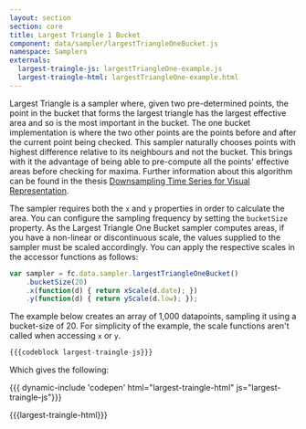 ```yaml
---
layout: section
section: core
title: Largest Triangle 1 Bucket
component: data/sampler/largestTriangleOneBucket.js
namespace: Samplers
externals:
  largest-traingle-js: largestTriangleOne-example.js
  largest-traingle-html: largestTriangleOne-example.html
---
```


Largest Triangle is a sampler where, given two pre-determined points, the point in the bucket that forms the largest triangle has the largest effective area and so is the most important in the bucket. The one bucket implementation is where the two other points are the points before and after the current point being checked. This sampler naturally chooses points with highest difference relative to its neighbours and not the bucket. This brings with it the advantage of being able to pre-compute all the points' effective areas before checking for maxima. Further information about this algorithm can be found in the thesis [Downsampling Time Series for Visual Representation](http://skemman.is/stream/get/1946/15343/37285/3/SS_MSthesis.pdf).

The sampler requires both the `x` and `y` properties in order to calculate the area. You can configure the sampling frequency by setting the `bucketSize` property. As the Largest Triangle One Bucket sampler computes areas, if you have a non-linear or discontinuous scale, the values supplied to the sampler must be scaled accordingly. You can apply the respective scales in the accessor functions as follows:

```js
var sampler = fc.data.sampler.largestTriangleOneBucket()
    .bucketSize(20)
    .x(function(d) { return xScale(d.date); })
    .y(function(d) { return yScale(d.low); });
```

The example below creates an array of 1,000 datapoints, sampling it using a bucket-size of 20. For simplicity of the example, the scale functions aren't called when accessing `x` or `y`.

```js
{{{codeblock largest-traingle-js}}}
```

Which gives the following:

{{{ dynamic-include 'codepen' html="largest-traingle-html" js="largest-traingle-js"}}}

{{{largest-traingle-html}}}
<script type="text/javascript">
{{{largest-traingle-js}}}
</script>
